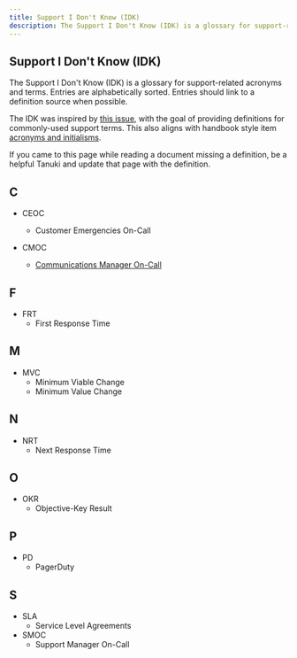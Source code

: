```yaml
---
title: Support I Don't Know (IDK)
description: The Support I Don't Know (IDK) is a glossary for support-related acronyms and terms.
---
```


## Support I Don't Know (IDK)

The Support I Don't Know (IDK) is a glossary for support-related acronyms and
terms. Entries are alphabetically sorted. Entries should link to a definition
source when possible.

The IDK was inspired by [this issue](https://gitlab.com/gitlab-com/support/support-team-meta/-/issues/6327),
with the goal of providing definitions for commonly-used support terms. This
also aligns with handbook style item [acronyms and initialisms](/handbook/marketing/brand-and-product-marketing/brand/content-style-guide/#acronyms-and-initialisms).

If you came to this page while reading a document missing a definition, be a helpful Tanuki and update that page with the definition.

## C

- CEOC
  - Customer Emergencies On-Call

- CMOC
  - [Communications Manager On-Call](/handbook/engineering/infrastructure/incident-management/#roles-and-responsibilities)

## F

- FRT
  - First Response Time

## M

- MVC
  - Minimum Viable Change
  - Minimum Value Change

## N

- NRT
  - Next Response Time

## O

- OKR
  - Objective-Key Result
 
## P

- PD
  - PagerDuty
  
## S
 
- SLA
  - Service Level Agreements
- SMOC
  - Support Manager On-Call

